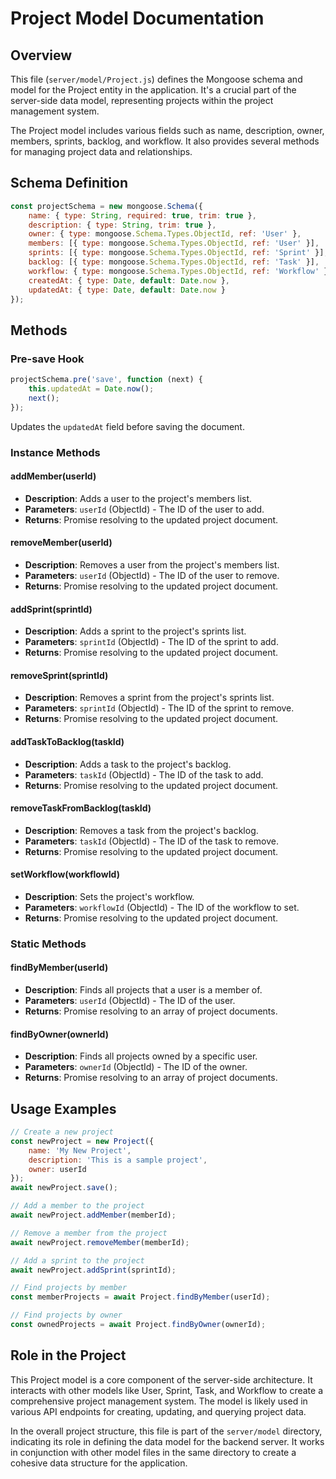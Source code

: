 # Project Model Documentation

## Overview

This file (`server/model/Project.js`) defines the Mongoose schema and model for the Project entity
in the application. It's a crucial part of the server-side data model, representing projects within
the project management system.

The Project model includes various fields such as name, description, owner, members, sprints,
backlog, and workflow. It also provides several methods for managing project data and relationships.

## Schema Definition

```javascript
const projectSchema = new mongoose.Schema({
    name: { type: String, required: true, trim: true },
    description: { type: String, trim: true },
    owner: { type: mongoose.Schema.Types.ObjectId, ref: 'User' },
    members: [{ type: mongoose.Schema.Types.ObjectId, ref: 'User' }],
    sprints: [{ type: mongoose.Schema.Types.ObjectId, ref: 'Sprint' }],
    backlog: [{ type: mongoose.Schema.Types.ObjectId, ref: 'Task' }],
    workflow: { type: mongoose.Schema.Types.ObjectId, ref: 'Workflow' },
    createdAt: { type: Date, default: Date.now },
    updatedAt: { type: Date, default: Date.now }
});
```

## Methods

### Pre-save Hook

```javascript
projectSchema.pre('save', function (next) {
    this.updatedAt = Date.now();
    next();
});
```

Updates the `updatedAt` field before saving the document.

### Instance Methods

#### addMember(userId)

-   **Description**: Adds a user to the project's members list.
-   **Parameters**: `userId` (ObjectId) - The ID of the user to add.
-   **Returns**: Promise resolving to the updated project document.

#### removeMember(userId)

-   **Description**: Removes a user from the project's members list.
-   **Parameters**: `userId` (ObjectId) - The ID of the user to remove.
-   **Returns**: Promise resolving to the updated project document.

#### addSprint(sprintId)

-   **Description**: Adds a sprint to the project's sprints list.
-   **Parameters**: `sprintId` (ObjectId) - The ID of the sprint to add.
-   **Returns**: Promise resolving to the updated project document.

#### removeSprint(sprintId)

-   **Description**: Removes a sprint from the project's sprints list.
-   **Parameters**: `sprintId` (ObjectId) - The ID of the sprint to remove.
-   **Returns**: Promise resolving to the updated project document.

#### addTaskToBacklog(taskId)

-   **Description**: Adds a task to the project's backlog.
-   **Parameters**: `taskId` (ObjectId) - The ID of the task to add.
-   **Returns**: Promise resolving to the updated project document.

#### removeTaskFromBacklog(taskId)

-   **Description**: Removes a task from the project's backlog.
-   **Parameters**: `taskId` (ObjectId) - The ID of the task to remove.
-   **Returns**: Promise resolving to the updated project document.

#### setWorkflow(workflowId)

-   **Description**: Sets the project's workflow.
-   **Parameters**: `workflowId` (ObjectId) - The ID of the workflow to set.
-   **Returns**: Promise resolving to the updated project document.

### Static Methods

#### findByMember(userId)

-   **Description**: Finds all projects that a user is a member of.
-   **Parameters**: `userId` (ObjectId) - The ID of the user.
-   **Returns**: Promise resolving to an array of project documents.

#### findByOwner(ownerId)

-   **Description**: Finds all projects owned by a specific user.
-   **Parameters**: `ownerId` (ObjectId) - The ID of the owner.
-   **Returns**: Promise resolving to an array of project documents.

## Usage Examples

```javascript
// Create a new project
const newProject = new Project({
    name: 'My New Project',
    description: 'This is a sample project',
    owner: userId
});
await newProject.save();

// Add a member to the project
await newProject.addMember(memberId);

// Remove a member from the project
await newProject.removeMember(memberId);

// Add a sprint to the project
await newProject.addSprint(sprintId);

// Find projects by member
const memberProjects = await Project.findByMember(userId);

// Find projects by owner
const ownedProjects = await Project.findByOwner(ownerId);
```

## Role in the Project

This Project model is a core component of the server-side architecture. It interacts with other
models like User, Sprint, Task, and Workflow to create a comprehensive project management system.
The model is likely used in various API endpoints for creating, updating, and querying project data.

In the overall project structure, this file is part of the `server/model` directory, indicating its
role in defining the data model for the backend server. It works in conjunction with other model
files in the same directory to create a cohesive data structure for the application.
